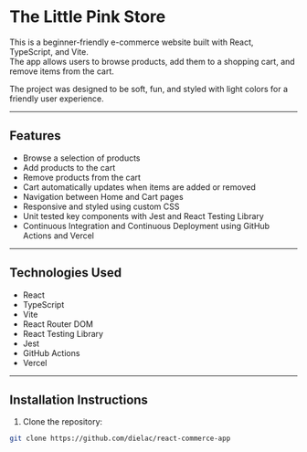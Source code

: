 # The Little Pink Store

This is a beginner-friendly e-commerce website built with React, TypeScript, and Vite.  
The app allows users to browse products, add them to a shopping cart, and remove items from the cart.  

The project was designed to be soft, fun, and styled with light colors for a friendly user experience.

---

## Features

- Browse a selection of products
- Add products to the cart
- Remove products from the cart
- Cart automatically updates when items are added or removed
- Navigation between Home and Cart pages
- Responsive and styled using custom CSS
- Unit tested key components with Jest and React Testing Library
- Continuous Integration and Continuous Deployment  using GitHub Actions and Vercel

---

## Technologies Used

- React
- TypeScript
- Vite
- React Router DOM
- React Testing Library
- Jest
- GitHub Actions
- Vercel 

---

## Installation Instructions

1. Clone the repository:

```bash
git clone https://github.com/dielac/react-commerce-app
